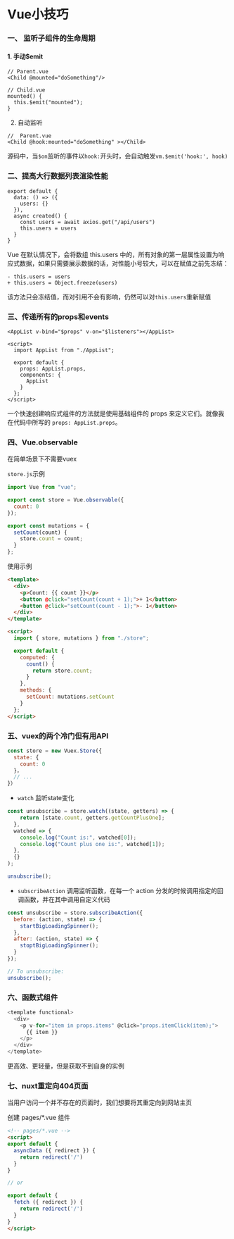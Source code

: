 # Vue小技巧

### 一、 监听子组件的生命周期

#### 1. 手动$emit
````
// Parent.vue
<Child @mounted="doSomething"/>

// Child.vue
mounted() {
  this.$emit("mounted");
}
````

2. 自动监听
````
//  Parent.vue
<Child @hook:mounted="doSomething" ></Child>
````
源码中，当`$on`监听的事件以`hook:`开头时，会自动触发`vm.$emit('hook:', hook)`

### 二、提高大行数据列表渲染性能
````
export default {
  data: () => ({
    users: {}
  }),
  async created() {
    const users = await axios.get("/api/users")
    this.users = users
  }
}
````
Vue 在默认情况下，会将数组 this.users 中的，所有对象的第一层属性设置为响应式数据，如果只需要展示数据的话，对性能小号较大，可以在赋值之前先冻结：
````
- this.users = users
+ this.users = Object.freeze(users)
````
该方法只会冻结值，而对引用不会有影响，仍然可以对`this.users`重新赋值


### 三、传递所有的props和events
````
<AppList v-bind="$props" v-on="$listeners"></AppList>

<script>
  import AppList from "./AppList";

  export default {
    props: AppList.props,
    components: {
      AppList
    }
  };
</script>
````
一个快速创建响应式组件的方法就是使用基础组件的 props 来定义它们。就像我在代码中所写的 `props: AppList.props`。

### 四、Vue.observable
在简单场景下不需要vuex

`store.js`示例
````js
import Vue from "vue";

export const store = Vue.observable({
  count: 0
});

export const mutations = {
  setCount(count) {
    store.count = count;
  }
};
````
使用示例
````html
<template>
  <div>
    <p>Count: {{ count }}</p>
    <button @click="setCount(count + 1);">+ 1</button>
    <button @click="setCount(count - 1);">- 1</button>
  </div>
</template>

<script>
  import { store, mutations } from "./store";

  export default {
    computed: {
      count() {
        return store.count;
      }
    },
    methods: {
      setCount: mutations.setCount
    }
  };
</script>
````

### 五、vuex的两个冷门但有用API
````js
const store = new Vuex.Store({
  state: {
    count: 0
  }，
  // ...
}）
````
- `watch` 监听state变化

````js
const unsubscribe = store.watch((state, getters) => {
    return [state.count, getters.getCountPlusOne];
  },
  watched => {
    console.log("Count is:", watched[0]);
    console.log("Count plus one is:", watched[1]);
  },
  {}
);

unsubscribe();
````

- `subscribeAction` 调用监听函数，在每一个 action 分发的时候调用指定的回调函数，并在其中调用自定义代码

````js
const unsubscribe = store.subscribeAction({
  before: (action, state) => {
    startBigLoadingSpinner();
  },
  after: (action, state) => {
    stoptBigLoadingSpinner();
  }
});

// To unsubscribe:
unsubscribe();
````

### 六、函数式组件
````js
<template functional>
  <div>
    <p v-for="item in props.items" @click="props.itemClick(item);">
      {{ item }}
    </p>
  </div>
</template>
````
更高效、更轻量，但是获取不到自身的实例

### 七、nuxt重定向404页面
当用户访问一个并不存在的页面时，我们想要将其重定向到网站主页

创建 pages/*.vue 组件

````html
<!-- pages/*.vue -->
<script>
export default {
  asyncData ({ redirect }) {
    return redirect('/')
  }
}

// or 

export default {
  fetch ({ redirect }) {
    return redirect('/')
  }
}
</script>
````


<style>
    .page-header {
        display: none;
    }
</style>